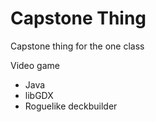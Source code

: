 # Capstone Thing
Capstone thing for the one class

Video game
- Java
- libGDX
- Roguelike deckbuilder
